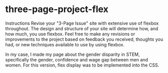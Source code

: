 # three-page-project-flex
Instructions
Revise your "3-Page Issue" site with extensive use of flexbox throughout.
The design and structure of your site will determine how, and how much, you use flexbox.
Feel free to make any revisions or improvements to the project based on feedback you received, thoughts you had, or new techniques available to use by using flexbox.

In my case, I made my page about the gender disparity in STEM, specifically the gender, confidence and wage gap between men and women.
For this version, flex display was to be implemented into the CSS.
